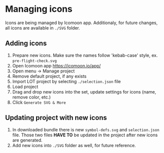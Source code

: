 # Managing icons

Icons are being managed by Icomoon app. Additionaly, for future changes, all icons are available in `./SVG` folder.

## Adding icons

1. Prepare new icons. Make sure the names follow 'kebab-case' style, ex. `pre-flight-check.svg`
2. Open Icomoon app https://icomoon.io/app/
3. Open menu -> Manage project
4. Remove default project, if any exists
5. Import LOT project by selecting `./selection.json` file
6. Load project
7. Drag and drop new icons into the set, update settings for icons (name, remove color, etc.)
8. Click `Generate SVG & More`

## Updating project with new icons

1. In downloaded bundle there is new `symbol-defs.svg` and `selection.json` file. Those two files **HAVE TO** be updated in the project after new icons are generated.
2. Add new icons into `./SVG` folder as well, for future reference.
